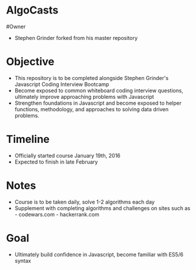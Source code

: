 # AlgoCasts

#Owner

 - Stephen Grinder forked from his master repository
 
# Objective

 - This repository is to be completed alongside Stephen Grinder's Javascript Coding Interview Bootcamp
 - Become exposed to common whiteboard coding interview questions, ultimately improve approaching problems with Javascript
 - Strengthen foundations in Javascript and become exposed to helper functions, methodology, and approaches to solving data driven problems.
 
# Timeline

 - Officially started course January 19th, 2016
 - Expected to finish in late February
 
# Notes
 - Course is to be taken daily, solve 1-2 algorithms each day
 - Supplement with completing algorithms and challenges on sites such as
       - codewars.com
       - hackerrank.com
       
 # Goal
 
  - Ultimately build confidence in Javascript, become familiar with ES5/6 syntax
